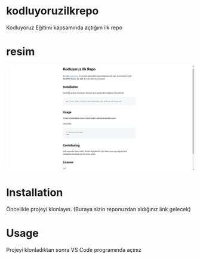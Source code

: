 # kodluyoruzilkrepo
Kodluyoruz Eğitimi kapsamında açtığım ilk repo

# resim
![Kodluyoruz süreç resim](https://raw.githubusercontent.com/Kodluyoruz/taskforce/main/git/odev1/figures/markdown.png)

# Installation
Öncelikle projeyi klonlayın. (Buraya sizin reponuzdan aldığınız link gelecek)

# Usage
Projeyi klonladıktan sonra VS Code programında açınız